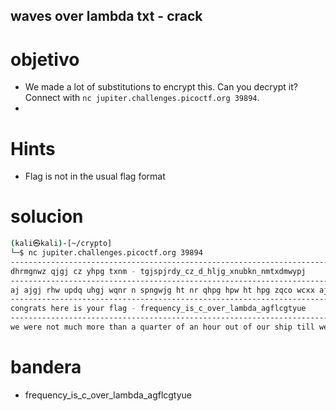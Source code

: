 ## waves over lambda txt - crack

# objetivo
- We made a lot of substitutions to encrypt this. Can you decrypt it? Connect with `nc jupiter.challenges.picoctf.org 39894`.
- 
# Hints
- Flag is not in the usual flag format

# solucion
``` bash 
(kali㉿kali)-[~/crypto]
└─$ nc jupiter.challenges.picoctf.org 39894
-------------------------------------------------------------------------------
dhrmgnwz qjgj cz yhpg txnm - tgjspjrdy_cz_d_hljg_xnubkn_nmtxdmwypj
-------------------------------------------------------------------------------
aj ajgj rhw updq uhgj wqnr n spngwjg ht nr qhpg hpw ht hpg zqco wcxx aj zna qjg zcre, nrk wqjr c prkjgzwhhk thg wqj tcgzw wcuj aqnw anz ujnrw by n zqco thprkjgcrm cr wqj zjn.  c upzw nderhaxjkmj c qnk qngkxy jyjz wh xhhe po aqjr wqj zjnujr whxk uj zqj anz zcrecrm; thg tghu wqj uhujrw wqnw wqjy gnwqjg opw uj crwh wqj bhnw wqnr wqnw c ucmqw bj znck wh mh cr, uy qjngw anz, nz cw ajgj, kjnk acwqcr uj, ongwxy acwq tgcmqw, ongwxy acwq qhgghg ht ucrk, nrk wqj wqhpmqwz ht aqnw anz yjw bjthgj uj.
-------------------------------------------------------------------------------
congrats here is your flag - frequency_is_c_over_lambda_agflcgtyue
-------------------------------------------------------------------------------
we were not much more than a quarter of an hour out of our ship till we saw her sink, and then i understood for the first time what was meant by a ship foundering in the sea.  i must acknowledge i had hardly eyes to look up when the seamen told me she was sinking; for from the moment that they rather put me into the boat than that i might be said to go in, my heart was, as it were, dead within me, partly with fright, partly with horror of mind, and the thoughts of what was yet before me.
```
# bandera
- frequency_is_c_over_lambda_agflcgtyue